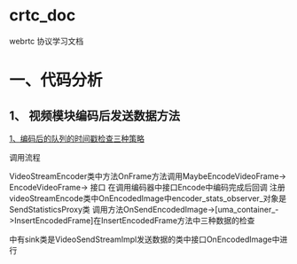 # crtc_doc
webrtc 协议学习文档


# 一、代码分析

## 1、 视频模块编码后发送数据方法

[1、编码后的队列的时间戳检查三种策略](https://github.com/chensongpoixs/cwebrtc/commit/efe2ffd80678c5b95325814830c5f722e27f464e)


调用流程

VideoStreamEncoder类中方法OnFrame方法调用MaybeEncodeVideoFrame-> EncodeVideoFrame-> 接口 在调用编码器中接口Encode中编码完成后回调 注册videoStreamEncode类中OnEncodedImage中encoder_stats_observer_对象是 SendStatisticsProxy类 调用方法OnSendEncodedImage->[uma_container_->InsertEncodedFrame]在InsertEncodedFrame方法中三种数据的检查

中有sink类是VideoSendStreamImpl发送数据的类中接口OnEncodedImage中进行